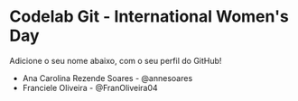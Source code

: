 # Codelab Git - International Women's Day

Adicione o seu nome abaixo, com o seu perfil do GitHub!
- Ana Carolina Rezende Soares - @annesoares
- Franciele Oliveira - @FranOliveira04
